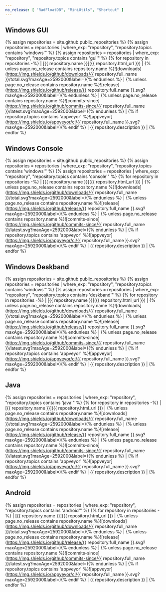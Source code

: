 ```yaml
---
no_release: [ "RadFloatDB", "MiniUtils", "Shortcut" ]
---
```

## Windows GUI
{% assign repositories = site.github.public_repositories %}
{% assign repositories = repositories | where_exp: "repository", "repository.topics contains 'windows'" %}
{% assign repositories = repositories | where_exp: "repository", "repository.topics contains 'gui'" %}
{% for repository in repositories -%}
| [{{ repository.name }}]({{ repository.html_url }}) | {% unless page.no_release contains repository.name %}![downloads](https://img.shields.io/github/downloads/{{ repository.full_name }}/total.svg?maxAge=2592000&label=){% endunless %} | {% unless page.no_release contains repository.name %}![release](https://img.shields.io/github/release/{{ repository.full_name }}.svg?maxAge=2592000&label=){% endunless %} | {% unless page.no_release contains repository.name %}![commits-since](https://img.shields.io/github/commits-since/{{ repository.full_name }}/latest.svg?maxAge=2592000&label=){% endunless %} | {% if repository.topics contains 'appveyor' %}![appveyor](https://img.shields.io/appveyor/ci/{{ repository.full_name }}.svg?maxAge=2592000&label=){% endif %} | {{ repository.description }} |
{% endfor %}

## Windows Console
{% assign repositories = site.github.public_repositories %}
{% assign repositories = repositories | where_exp: "repository", "repository.topics contains 'windows'" %}
{% assign repositories = repositories | where_exp: "repository", "repository.topics contains 'console'" %}
{% for repository in repositories -%}
| [{{ repository.name }}]({{ repository.html_url }}) | {% unless page.no_release contains repository.name %}![downloads](https://img.shields.io/github/downloads/{{ repository.full_name }}/total.svg?maxAge=2592000&label=){% endunless %} | {% unless page.no_release contains repository.name %}![release](https://img.shields.io/github/release/{{ repository.full_name }}.svg?maxAge=2592000&label=){% endunless %} | {% unless page.no_release contains repository.name %}![commits-since](https://img.shields.io/github/commits-since/{{ repository.full_name }}/latest.svg?maxAge=2592000&label=){% endunless %} | {% if repository.topics contains 'appveyor' %}![appveyor](https://img.shields.io/appveyor/ci/{{ repository.full_name }}.svg?maxAge=2592000&label=){% endif %} | {{ repository.description }} |
{% endfor %}

## Windows Deskband
{% assign repositories = site.github.public_repositories %}
{% assign repositories = repositories | where_exp: "repository", "repository.topics contains 'windows'" %}
{% assign repositories = repositories | where_exp: "repository", "repository.topics contains 'deskband'" %}
{% for repository in repositories -%}
| [{{ repository.name }}]({{ repository.html_url }}) | {% unless page.no_release contains repository.name %}![downloads](https://img.shields.io/github/downloads/{{ repository.full_name }}/total.svg?maxAge=2592000&label=){% endunless %} | {% unless page.no_release contains repository.name %}![release](https://img.shields.io/github/release/{{ repository.full_name }}.svg?maxAge=2592000&label=){% endunless %} | {% unless page.no_release contains repository.name %}![commits-since](https://img.shields.io/github/commits-since/{{ repository.full_name }}/latest.svg?maxAge=2592000&label=){% endunless %} | {% if repository.topics contains 'appveyor' %}![appveyor](https://img.shields.io/appveyor/ci/{{ repository.full_name }}.svg?maxAge=2592000&label=){% endif %} | {{ repository.description }} |
{% endfor %}

## Java
{% assign repositories = repositories | where_exp: "repository", "repository.topics contains 'java'" %}
{% for repository in repositories -%}
| [{{ repository.name }}]({{ repository.html_url }}) | {% unless page.no_release contains repository.name %}![downloads](https://img.shields.io/github/downloads/{{ repository.full_name }}/total.svg?maxAge=2592000&label=){% endunless %} | {% unless page.no_release contains repository.name %}![release](https://img.shields.io/github/release/{{ repository.full_name }}.svg?maxAge=2592000&label=){% endunless %} | {% unless page.no_release contains repository.name %}![commits-since](https://img.shields.io/github/commits-since/{{ repository.full_name }}/latest.svg?maxAge=2592000&label=){% endunless %} | {% if repository.topics contains 'appveyor' %}![appveyor](https://img.shields.io/appveyor/ci/{{ repository.full_name }}.svg?maxAge=2592000&label=){% endif %} | {{ repository.description }} |
{% endfor %}

## Android
{% assign repositories = repositories | where_exp: "repository", "repository.topics contains 'android'" %}
{% for repository in repositories -%}
| [{{ repository.name }}]({{ repository.html_url }}) | {% unless page.no_release contains repository.name %}![downloads](https://img.shields.io/github/downloads/{{ repository.full_name }}/total.svg?maxAge=2592000&label=){% endunless %} | {% unless page.no_release contains repository.name %}![release](https://img.shields.io/github/release/{{ repository.full_name }}.svg?maxAge=2592000&label=){% endunless %} | {% unless page.no_release contains repository.name %}![commits-since](https://img.shields.io/github/commits-since/{{ repository.full_name }}/latest.svg?maxAge=2592000&label=){% endunless %} | {% if repository.topics contains 'appveyor' %}![appveyor](https://img.shields.io/appveyor/ci/{{ repository.full_name }}.svg?maxAge=2592000&label=){% endif %} | {{ repository.description }} |
{% endfor %}
